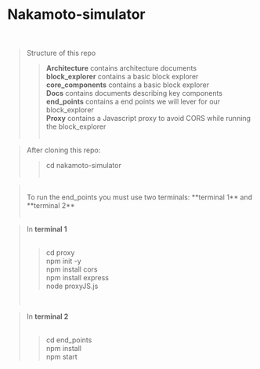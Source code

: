 ﻿# Nakamoto-simulator <br /> <br />

> Structure of this repo <br />
>> **Architecture** contains architecture documents <br />
>> **block_explorer** contains a basic block explorer <br />
>> **core_components** contains a basic block explorer <br />
>> **Docs** contains documents describing key components  <br />
>> **end_points** contains a end points we will lever for our block_explorer <br />
>> **Proxy** contains a Javascript proxy to avoid CORS while running the block_explorer <br /> <br />

> After cloning this repo: <br />
>> cd nakamoto-simulator  <br /> <br />

> <br />
> To run the end_points you must use two terminals: **terminal 1** and **terminal 2** <br /> <br />


> In **terminal 1** <br />
> <br />
>> cd proxy <br />
>> npm init -y <br />
>> npm install cors <br />
>> npm install express <br />
>> node proxyJS.js <br />
> <br />

> In **terminal 2** <br />
> <br />
>> cd end_points <br />
>> npm install <br />
>> npm start <br />





